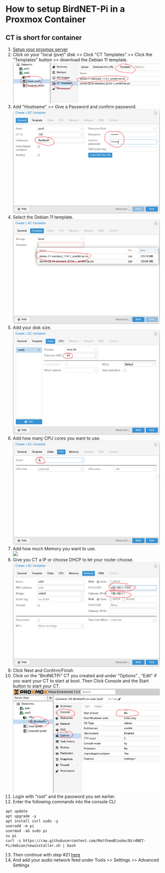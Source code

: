 # How to setup BirdNET-Pi in a Proxmox Container

## CT is short for container

1. [Setup your proxmox server](https://www.proxmox.com/en/proxmox-ve/get-started)
2. Click on your "local (pve)" disk >> Click "CT Templates" >> Click the "Templates" button >> download the Debian 11 template. <br> ![](Pictures/Proxmox1.png)
4. Add "Hostname" >> Give a Password and confirm password. ![](Pictures/Proxmox2.png)
5. Select the Debian 11 template. <br> ![](Pictures/Proxmox3.png)
6. Add your disk size. <br> ![](Pictures/Proxmox4.png)
7. Add how many CPU cores you want to use. <br> ![](Pictures/Proxmox5.png)
8. Add how much Memory you want to use. <br> ![](/Pictures/Proxmox6.png)
9. Give you CT a IP or choose DHCP to let your router choose. <br> ![](Pictures/Proxmox7.png)
10. Click Next and Confirm/Finish
11. Click on the "BirdNETPi" CT you created and under "Options" , "Edit" if you want your CT to start at boot. Then Click Console and the Start button to start your CT. <br> ![](Pictures/Proxmox8.png)
12. Login with "root" and the password you set earlier.
13. Enter the following commands into the console CLI 
```
apt update
apt upgrade -y
apt install curl sudo -y
useradd -m pi
usermod -aG sudo pi
su pi
curl -s https://raw.githubusercontent.com/MatthewBCooke/BirdNET-Pi/debian/newinstaller.sh | bash
```
13. Then continue with step #21 [here](https://github.com/mcguirepr89/BirdNET-Pi/wiki/Installation-Guide) 
14. And add your audio network feed under Tools >> Settings >> Advanced Settings
